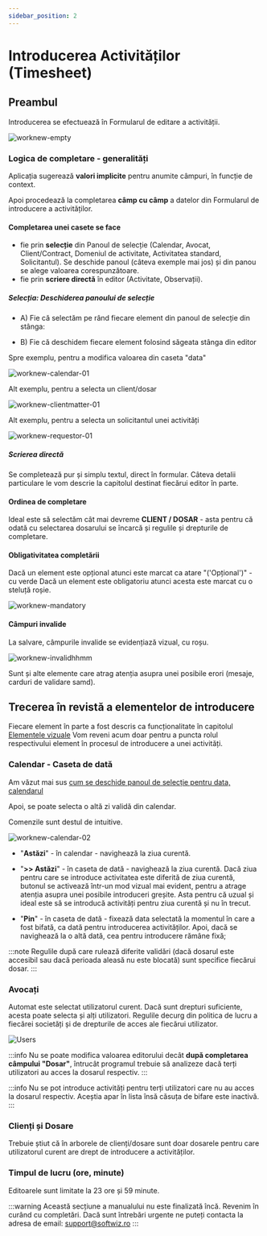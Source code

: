 ```yaml
---
sidebar_position: 2
---
```


# Introducerea Activităților (Timesheet)

## Preambul
Introducerea se efectuează în Formularul de editare a activității.

![worknew-empty](./ImaginiJurnalKarma/worknew-empty.png)

### Logica de completare - generalități

Aplicația sugerează **valori implicite** pentru anumite câmpuri, în funcție de context.

Apoi procedează la completarea **câmp cu câmp** a datelor din Formularul de introducere a activităților.

#### Completarea unei casete se face 
   - fie prin **selecție** din Panoul de selecție (Calendar, Avocat, Client/Contract, Domeniul de activitate, Activitatea standard, Solicitantul). Se deschide panoul (câteva exemple mai jos) și din panou se alege valoarea corespunzătoare.
   - fie prin **scriere directă** în editor (Activitate, Observații).

##### Selecția: Deschiderea panoului de selecție

- A) Fie că selectăm pe rând fiecare element din panoul de selecție din stânga:

- B) Fie că deschidem fiecare element folosind săgeata stânga din editor
 
<a id="modificare-data"></a> Spre exemplu, pentru a modifica valoarea din caseta "data"

![worknew-calendar-01](./ImaginiJurnalKarma/worknew-calendar-01.png)

 Alt exemplu, pentru a selecta un client/dosar

![worknew-clientmatter-01](./ImaginiJurnalKarma/worknew-clientmatter-01.png)

Alt exemplu, pentru a selecta un solicitantul unei activități

![worknew-requestor-01](./ImaginiJurnalKarma/worknew-requestor-01.png)

##### Scrierea directă

Se completează pur și simplu textul, direct în formular. Câteva detalii particulare le vom descrie la capitolul destinat fiecărui editor în parte.

#### Ordinea de completare

Ideal este să selectăm cât mai devreme **CLIENT / DOSAR** - asta pentru că odată cu selectarea dosarului se încarcă și regulile și drepturile de completare.

#### Obligativitatea completării 

Dacă un element este opțional atunci este marcat ca atare "('Opțional')" - cu verde
Dacă un element este obligatoriu atunci acesta este marcat cu o steluță roșie.


![worknew-mandatory](./ImaginiJurnalKarma/worknew-mandatoryoptional-01.png)


#### Câmpuri invalide
La salvare, câmpurile invalide se evidențiază vizual, cu roșu.

![worknew-invalidhhmm](./ImaginiJurnalKarma/worknew-invalidhhmm.png)

Sunt și alte elemente care atrag atenția asupra unei posibile erori (mesaje, carduri de validare samd).




## Trecerea în revistă a elementelor de introducere

Fiecare element în parte a fost descris ca funcționalitate în capitolul [Elementele vizuale](./1-Elementele-vizuale.md)
Vom reveni acum doar pentru a puncta rolul respectivului element în procesul de introducere a unei activități.

### Calendar - Caseta de dată

<!-- Calendarul se initalizeaza cu ziua in curs si ramane setat pe ultima zi in care am introdus o activitate. -->

Am văzut mai sus [cum se deschide panoul de selecție pentru data, calendarul](#modificare-data)

Apoi, se poate selecta o altă zi validă din calendar. 

Comenzile sunt destul de intuitive. 

![worknew-calendar-02](./ImaginiJurnalKarma/worknew-calendar-02.png)

- "**Astăzi**" - în calendar - navighează la ziua curentă.
  
- "**>> Astăzi**" - în caseta de dată - navighează la ziua curentă.
    Dacă ziua pentru care se introduce activitatea este diferită de ziua curentă, butonul se activează într-un mod vizual mai evident, pentru a atrage atenția asupra unei posibile introduceri greșite. Asta pentru că uzual și ideal este să se introducă activități pentru ziua curentă și nu în trecut.

- "**Pin**" - în caseta de dată - fixează data selectată la momentul în care a fost bifată, ca dată pentru introducerea activităților.
   Apoi, dacă se navighează la o altă dată, cea pentru introducere rămâne fixă;


:::note
Regulile după care rulează diferite validări (dacă dosarul este accesibil sau dacă perioada aleasă nu este blocată) sunt specifice fiecărui dosar.
:::


### Avocați

<a id="completarea-unei-activitati-useri"></a>Automat este selectat utilizatorul curent.
Dacă sunt drepturi suficiente, acesta poate selecta și alți utilizatori.
Regulile decurg din politica de lucru a fiecărei societăți și de drepturile de acces ale fiecărui utilizator.

![Users](./ImaginiJurnalKarma/worknew-users-01.png) 

:::info
Nu se poate modifica valoarea editorului decât **după completarea câmpului "Dosar"**, întrucât programul trebuie să analizeze dacă terți utilizatori au acces la dosarul respectiv.
:::

:::info
Nu se pot introduce activități pentru terți utilizatori care nu au acces la dosarul respectiv.
Aceștia apar în lista însă căsuța de bifare este inactivă.
:::


<!-- Anunță POST FACTUM dacă ziua selectată este nu primește activități -->

### Clienți și Dosare

<a id="completarea-unei-activitati-client-dosar"></a>
Trebuie știut că în arborele de clienți/dosare sunt doar dosarele pentru care utilizatorul curent are drept de introducere a activităților.


### Timpul de lucru (ore, minute)

<a id="completarea-unei-activitati-timp"></a>
Editoarele sunt limitate la 23 ore și 59 minute.
<!-- Editoarele recompun datele si salveaza corect in format "hh:mm" timpul inregistrat -->

:::warning
Această secțiune a manualului nu este finalizată încă. Revenim în curând cu completări. Dacă sunt întrebări urgente ne puteți contacta la adresa de email: support@softwiz.ro
:::